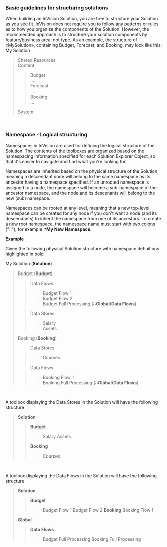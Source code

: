 
### Basic guidelines for structuring solutions

When building an InVision Solution, you are free to structure your Solution as you see fit. InVision does not require you to follow any patterns or rules as to how you organize the components of the Solution. However, the recommended approach is to structure your solution components by feature/business area, not type. As an example, the structure of «MySolution», containing Budget, Forecast, and Booking, may look like this:
<br/>
My Solution

>Shared Resources  
>Content
>
>>Budget  
>>….  
>>Forecast  
>>….  
>>Booking  
>>…
>
>System

<br/>

### Namespace - Logical structuring

Namespaces in InVision are used for defining the logical structure of the Solution. The contents of the toolboxes are organized based on the namespacing information specified for each Solution Explorer Object, so that it's easier to navigate and find what you're looking for.

Namespaces are inherited based on the physical structure of the Solution, meaning a descendant node will belong to the same namespace as its ancestor having a namespace specified. If an unrooted namespace is assigned to a node, the namespace will become a sub-namespace of the ancestor namespace, and the node and its descenants will belong to the new (sub) namepace.

Namespaces can be rooted at any level, meaning that a new top-level namespace can be created for any node if you don't want a node (and its descendants) to inherit the namespace from one of its ancestors. To create a new root namespace, the namespace name must start with two colons ("::"), for example **::My New Namespace**.
<br/>

**Example**

Given the following physical Solution structure with namespace definitions highlighted in bold

My Solution (**Solution**)
>Budget (**Budget**)  
>>Data Flows  
>>>Budget Flow 1  
>>>Budget Flow 2  
>>>Budget Full Processing (**::Global/Data Flows**) 
>>
>>Data Stores  
>>>Salary  
>>>Assets  
>
>Booking (**Booking**)  
>>Data Stores  
>>>Courses  
>>
>>Data Flows  
>>>Booking Flow 1  
>>>Booking Full Processing (**::Global/Data Flows**)
<br/>

A toolbox displaying the Data Stores in the Solution will have the following structure

>**Solution**
>>**Budget**
>>>Salary
>>>Assets
>>
>>**Booking**
>>>Courses

<br/>

A toolbox displaying the Data Flows in the Solution will have the following structure
>**Solution**
>>**Budget**
>>>Budget Flow 1
>>>Budget Flow 2
>>**Booking**
>>>Booking Flow 1
>
>**Global**
>>**Data Flows**
>>>Budget Full Processing
>>>Booking Full Processing
		
